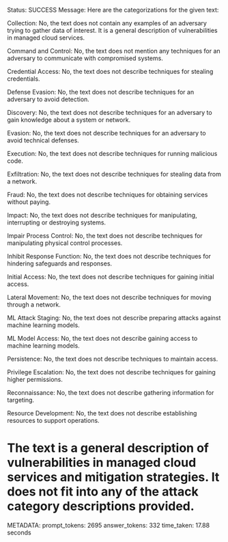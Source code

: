 Status: SUCCESS
Message:  Here are the categorizations for the given text:

Collection: No, the text does not contain any examples of an adversary trying to gather data of interest. It is a general description of vulnerabilities in managed cloud services.

Command and Control: No, the text does not mention any techniques for an adversary to communicate with compromised systems.

Credential Access: No, the text does not describe techniques for stealing credentials. 

Defense Evasion: No, the text does not describe techniques for an adversary to avoid detection.

Discovery: No, the text does not describe techniques for an adversary to gain knowledge about a system or network.

Evasion: No, the text does not describe techniques for an adversary to avoid technical defenses.

Execution: No, the text does not describe techniques for running malicious code.

Exfiltration: No, the text does not describe techniques for stealing data from a network.

Fraud: No, the text does not describe techniques for obtaining services without paying.

Impact: No, the text does not describe techniques for manipulating, interrupting or destroying systems.

Impair Process Control: No, the text does not describe techniques for manipulating physical control processes.  

Inhibit Response Function: No, the text does not describe techniques for hindering safeguards and responses.

Initial Access: No, the text does not describe techniques for gaining initial access.

Lateral Movement: No, the text does not describe techniques for moving through a network.

ML Attack Staging: No, the text does not describe preparing attacks against machine learning models.

ML Model Access: No, the text does not describe gaining access to machine learning models.  

Persistence: No, the text does not describe techniques to maintain access.

Privilege Escalation: No, the text does not describe techniques for gaining higher permissions.

Reconnaissance: No, the text does not describe gathering information for targeting.

Resource Development: No, the text does not describe establishing resources to support operations.

The text is a general description of vulnerabilities in managed cloud services and mitigation strategies. It does not fit into any of the attack category descriptions provided.
================================================================================
METADATA:
prompt_tokens: 2695
answer_tokens: 332
time_taken: 17.88 seconds
